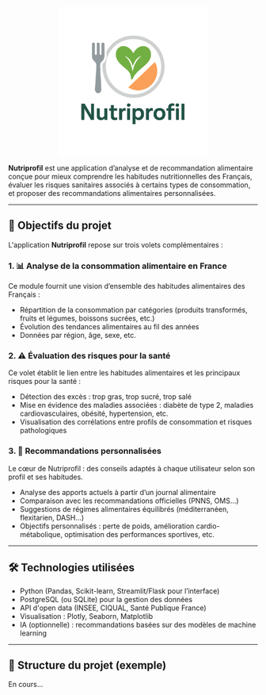 <div align="center">
  <img src="assets/nutriprofil-logo.png" alt="Nutriprofil Logo" width="300">
</div>


**Nutriprofil** est une application d’analyse et de recommandation alimentaire conçue pour mieux comprendre les habitudes nutritionnelles des Français, évaluer les risques sanitaires associés à certains types de consommation, et proposer des recommandations alimentaires personnalisées.

----

## 🚀 Objectifs du projet

L'application **Nutriprofil** repose sur trois volets complémentaires :

### 1. 📊 Analyse de la consommation alimentaire en France
Ce module fournit une vision d’ensemble des habitudes alimentaires des Français :
- Répartition de la consommation par catégories (produits transformés, fruits et légumes, boissons sucrées, etc.)
- Évolution des tendances alimentaires au fil des années
- Données par région, âge, sexe, etc.

### 2. ⚠️ Évaluation des risques pour la santé
Ce volet établit le lien entre les habitudes alimentaires et les principaux risques pour la santé :
- Détection des excès : trop gras, trop sucré, trop salé
- Mise en évidence des maladies associées : diabète de type 2, maladies cardiovasculaires, obésité, hypertension, etc.
- Visualisation des corrélations entre profils de consommation et risques pathologiques

### 3. 🧬 Recommandations personnalisées
Le cœur de Nutriprofil : des conseils adaptés à chaque utilisateur selon son profil et ses habitudes.
- Analyse des apports actuels à partir d’un journal alimentaire
- Comparaison avec les recommandations officielles (PNNS, OMS…)
- Suggestions de régimes alimentaires équilibrés (méditerranéen, flexitarien, DASH…)
- Objectifs personnalisés : perte de poids, amélioration cardio-métabolique, optimisation des performances sportives, etc.

---

## 🛠️ Technologies utilisées
- Python (Pandas, Scikit-learn, Streamlit/Flask pour l’interface)
- PostgreSQL (ou SQLite) pour la gestion des données
- API d'open data (INSEE, CIQUAL, Santé Publique France)
- Visualisation : Plotly, Seaborn, Matplotlib
- IA (optionnelle) : recommandations basées sur des modèles de machine learning

---

## 📂 Structure du projet (exemple)

En cours...
